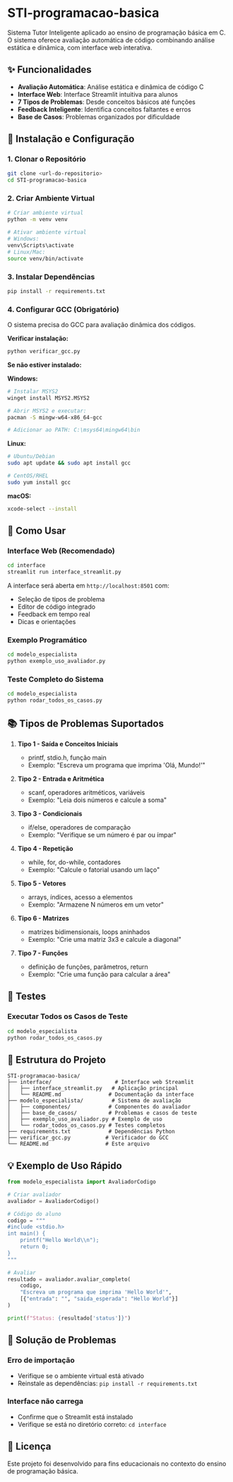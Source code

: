 # STI-programacao-basica

Sistema Tutor Inteligente aplicado ao ensino de programação básica em C. O sistema oferece avaliação automática de código combinando análise estática e dinâmica, com interface web interativa.

## ✨ Funcionalidades

- **Avaliação Automática**: Análise estática e dinâmica de código C
- **Interface Web**: Interface Streamlit intuitiva para alunos
- **7 Tipos de Problemas**: Desde conceitos básicos até funções
- **Feedback Inteligente**: Identifica conceitos faltantes e erros
- **Base de Casos**: Problemas organizados por dificuldade

## 🚀 Instalação e Configuração

### 1. Clonar o Repositório
```bash
git clone <url-do-repositorio>
cd STI-programacao-basica
```

### 2. Criar Ambiente Virtual
```bash
# Criar ambiente virtual
python -m venv venv

# Ativar ambiente virtual
# Windows:
venv\Scripts\activate
# Linux/Mac:
source venv/bin/activate
```

### 3. Instalar Dependências
```bash
pip install -r requirements.txt
```

### 4. Configurar GCC (Obrigatório)
O sistema precisa do GCC para avaliação dinâmica dos códigos.

**Verificar instalação:**
```bash
python verificar_gcc.py
```

**Se não estiver instalado:**

**Windows:**
```bash
# Instalar MSYS2
winget install MSYS2.MSYS2

# Abrir MSYS2 e executar:
pacman -S mingw-w64-x86_64-gcc

# Adicionar ao PATH: C:\msys64\mingw64\bin
```

**Linux:**
```bash
# Ubuntu/Debian
sudo apt update && sudo apt install gcc

# CentOS/RHEL
sudo yum install gcc
```

**macOS:**
```bash
xcode-select --install
```

## 🎯 Como Usar

### Interface Web (Recomendado)
```bash
cd interface
streamlit run interface_streamlit.py
```

A interface será aberta em `http://localhost:8501` com:
- Seleção de tipos de problema
- Editor de código integrado
- Feedback em tempo real
- Dicas e orientações

### Exemplo Programático
```bash
cd modelo_especialista
python exemplo_uso_avaliador.py
```

### Teste Completo do Sistema
```bash
cd modelo_especialista
python rodar_todos_os_casos.py
```

## 📚 Tipos de Problemas Suportados

1. **Tipo 1 - Saída e Conceitos Iniciais**
   - printf, stdio.h, função main
   - Exemplo: "Escreva um programa que imprima 'Olá, Mundo!'"

2. **Tipo 2 - Entrada e Aritmética**
   - scanf, operadores aritméticos, variáveis
   - Exemplo: "Leia dois números e calcule a soma"

3. **Tipo 3 - Condicionais**
   - if/else, operadores de comparação
   - Exemplo: "Verifique se um número é par ou ímpar"

4. **Tipo 4 - Repetição**
   - while, for, do-while, contadores
   - Exemplo: "Calcule o fatorial usando um laço"

5. **Tipo 5 - Vetores**
   - arrays, índices, acesso a elementos
   - Exemplo: "Armazene N números em um vetor"

6. **Tipo 6 - Matrizes**
   - matrizes bidimensionais, loops aninhados
   - Exemplo: "Crie uma matriz 3x3 e calcule a diagonal"

7. **Tipo 7 - Funções**
   - definição de funções, parâmetros, return
   - Exemplo: "Crie uma função para calcular a área"

## 🧪 Testes

### Executar Todos os Casos de Teste
```bash
cd modelo_especialista
python rodar_todos_os_casos.py
```

## 📁 Estrutura do Projeto

```
STI-programacao-basica/
├── interface/                    # Interface web Streamlit
│   ├── interface_streamlit.py   # Aplicação principal
│   └── README.md               # Documentação da interface
├── modelo_especialista/         # Sistema de avaliação
│   ├── componentes/            # Componentes do avaliador
│   ├── base_de_casos/          # Problemas e casos de teste
│   ├── exemplo_uso_avaliador.py # Exemplo de uso
│   └── rodar_todos_os_casos.py # Testes completos
├── requirements.txt            # Dependências Python
├── verificar_gcc.py           # Verificador do GCC
└── README.md                  # Este arquivo
```

## 💡 Exemplo de Uso Rápido

```python
from modelo_especialista import AvaliadorCodigo

# Criar avaliador
avaliador = AvaliadorCodigo()

# Código do aluno
codigo = """
#include <stdio.h>
int main() {
    printf("Hello World\\n");
    return 0;
}
"""

# Avaliar
resultado = avaliador.avaliar_completo(
    codigo,
    "Escreva um programa que imprima 'Hello World'",
    [{"entrada": "", "saida_esperada": "Hello World"}]
)

print(f"Status: {resultado['status']}")
```

## 🔧 Solução de Problemas

### Erro de importação
- Verifique se o ambiente virtual está ativado
- Reinstale as dependências: `pip install -r requirements.txt`

### Interface não carrega
- Confirme que o Streamlit está instalado
- Verifique se está no diretório correto: `cd interface`

## 📄 Licença

Este projeto foi desenvolvido para fins educacionais no contexto do ensino de programação básica.
